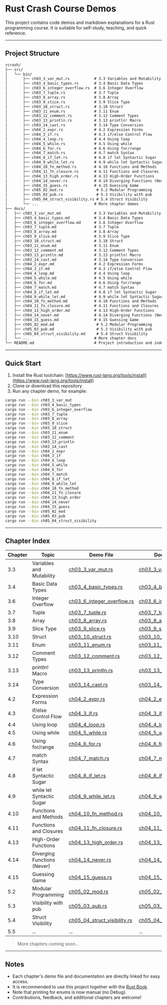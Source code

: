 # Rust Crash Course Demos

This project contains code demos and markdown explanations for a Rust programming course. It is suitable for self-study, teaching, and quick reference.

---

## Project Structure

```markdown
rcrash/
├── src/
│   └── bin/
│       ├── ch03_3_var_mut.rs           # 3.3 Variables and Mutability
│       ├── ch03_4_basic_types.rs       # 3.4 Basic Data Types
│       ├── ch03_6_integer_overflow.rs  # 3.6 Integer Overflow
│       ├── ch03_7_tuple.rs             # 3.7 Tuple
│       ├── ch03_8_array.rs             # 3.8 Array
│       ├── ch03_9_slice.rs             # 3.9 Slice Type
│       ├── ch03_10_struct.rs           # 3.10 Struct
│       ├── ch03_11_enum.rs             # 3.11 Enum
│       ├── ch03_12_comment.rs          # 3.12 Comment Types
│       ├── ch03_13_println.rs          # 3.13 println! Macro
│       ├── ch03_14_cast.rs             # 3.14 Type Conversion
│       ├── ch04_2_expr.rs              # 4.2 Expression Forms
│       ├── ch04_3_if.rs                # 4.3 if/else Control Flow
│       ├── ch04_4_loop.rs              # 4.4 Using loop
│       ├── ch04_5_while.rs             # 4.5 Using while
│       ├── ch04_6_for.rs               # 4.6 Using for/range
│       ├── ch04_7_match.rs             # 4.7 match Syntax
│       ├── ch04_8_if_let.rs            # 4.8 if let Syntactic Sugar
│       ├── ch04_9_while_let.rs         # 4.9 while let Syntactic Sugar
│       ├── ch04_10_fn_method.rs        # 4.10 Functions and Methods
│       ├── ch04_11_fn_closure.rs       # 4.11 Functions and Closures
│       ├── ch04_13_high_order.rs       # 4.13 High-Order Functions
│       ├── ch04_14_never.rs            # 4.14 Diverging Functions (Never Type)
│       ├── ch04_15_guess.rs            # 4.15 Guessing Game
│       ├── ch05_02_mod.rs               # 5.2 Modular Programming
│       ├── ch05_03_pub.rs               # 5.3 Visibility with pub
│       ├── ch05_04_struct_visibility.rs # 5.4 Struct Visibility
│       └── ...                         # More chapter demos
├── docs/
│   ├── ch03_3_var_mut.md               # 3.3 Variables and Mutability
│   ├── ch03_4_basic_types.md           # 3.4 Basic Data Types
│   ├── ch03_6_integer_overflow.md      # 3.6 Integer Overflow
│   ├── ch03_7_tuple.md                 # 3.7 Tuple
│   ├── ch03_8_array.md                 # 3.8 Array
│   ├── ch03_9_slice.md                 # 3.9 Slice Type
│   ├── ch03_10_struct.md               # 3.10 Struct
│   ├── ch03_11_enum.md                 # 3.11 Enum
│   ├── ch03_12_comment.md              # 3.12 Comment Types
│   ├── ch03_13_println.md              # 3.13 println! Macro
│   ├── ch03_14_cast.md                 # 3.14 Type Conversion
│   ├── ch04_2_expr.md                  # 4.2 Expression Forms
│   ├── ch04_3_if.md                    # 4.3 if/else Control Flow
│   ├── ch04_4_loop.md                  # 4.4 Using loop
│   ├── ch04_5_while.md                 # 4.5 Using while
│   ├── ch04_6_for.md                   # 4.6 Using for/range
│   ├── ch04_7_match.md                 # 4.7 match Syntax
│   ├── ch04_8_if_let.md                # 4.8 if let Syntactic Sugar
│   ├── ch04_9_while_let.md             # 4.9 while let Syntactic Sugar
│   ├── ch04_10_fn_method.md            # 4.10 Functions and Methods
│   ├── ch04_11_fn_closure.md           # 4.11 Functions and Closures
│   ├── ch04_13_high_order.md           # 4.13 High-Order Functions
│   ├── ch04_14_never.md                # 4.14 Diverging Functions (Never Type)
│   ├── ch04_15_guess.md                # 4.15 Guessing Game
│   ├── ch05_02_mod.md                   # 5.2 Modular Programming
│   ├── ch05_03_pub.md                   # 5.3 Visibility with pub
│   ├── ch05_04_struct_visibility.md     # 5.4 Struct Visibility
│   └── ...                             # More chapter docs
└── README.md                           # Project introduction and index
```

---

## Quick Start

1. Install the Rust toolchain: [https://www.rust-lang.org/tools/install](https://www.rust-lang.org/tools/install)
2. Clone or download this repository
3. Run any chapter demo, for example:

```bash
cargo run --bin ch03_3_var_mut
cargo run --bin ch03_4_basic_types
cargo run --bin ch03_6_integer_overflow
cargo run --bin ch03_7_tuple
cargo run --bin ch03_8_array
cargo run --bin ch03_9_slice
cargo run --bin ch03_10_struct
cargo run --bin ch03_11_enum
cargo run --bin ch03_12_comment
cargo run --bin ch03_13_println
cargo run --bin ch03_14_cast
cargo run --bin ch04_2_expr
cargo run --bin ch04_3_if
cargo run --bin ch04_4_loop
cargo run --bin ch04_5_while
cargo run --bin ch04_6_for
cargo run --bin ch04_7_match
cargo run --bin ch04_8_if_let
cargo run --bin ch04_9_while_let
cargo run --bin ch04_10_fn_method
cargo run --bin ch04_11_fn_closure
cargo run --bin ch04_13_high_order
cargo run --bin ch04_14_never
cargo run --bin ch04_15_guess
cargo run --bin ch05_02_mod
cargo run --bin ch05_03_pub
cargo run --bin ch05_04_struct_visibility
```

---

## Chapter Index

| Chapter | Topic                          | Demo File                                                        | Documentation                                                      |
|---------|--------------------------------|-------------------------------------------------------------------|--------------------------------------------------------------------|
| 3.3     | Variables and Mutability       | [ch03_3_var_mut.rs](src/bin/ch03_3_var_mut.rs)                   | [ch03_3_var_mut.md](docs/ch03_3_var_mut.md)                        |
| 3.4     | Basic Data Types               | [ch03_4_basic_types.rs](src/bin/ch03_4_basic_types.rs)           | [ch03_4_basic_types.md](docs/ch03_4_basic_types.md)                |
| 3.6     | Integer Overflow               | [ch03_6_integer_overflow.rs](src/bin/ch03_6_integer_overflow.rs) | [ch03_6_integer_overflow.md](docs/ch03_6_integer_overflow.md)      |
| 3.7     | Tuple                          | [ch03_7_tuple.rs](src/bin/ch03_7_tuple.rs)                       | [ch03_7_tuple.md](docs/ch03_7_tuple.md)                            |
| 3.8     | Array                          | [ch03_8_array.rs](src/bin/ch03_8_array.rs)                       | [ch03_8_array.md](docs/ch03_8_array.md)                            |
| 3.9     | Slice Type                     | [ch03_9_slice.rs](src/bin/ch03_9_slice.rs)                       | [ch03_9_slice.md](docs/ch03_9_slice.md)                            |
| 3.10    | Struct                         | [ch03_10_struct.rs](src/bin/ch03_10_struct.rs)                   | [ch03_10_struct.md](docs/ch03_10_struct.md)                        |
| 3.11    | Enum                           | [ch03_11_enum.rs](src/bin/ch03_11_enum.rs)                       | [ch03_11_enum.md](docs/ch03_11_enum.md)                            |
| 3.12    | Comment Types                 | [ch03_12_comment.rs](src/bin/ch03_12_comment.rs)                 | [ch03_12_comment.md](docs/ch03_12_comment.md)                      |
| 3.13    | println! Macro                | [ch03_13_println.rs](src/bin/ch03_13_println.rs)                 | [ch03_13_println.md](docs/ch03_13_println.md)                      |
| 3.14    | Type Conversion               | [ch03_14_cast.rs](src/bin/ch03_14_cast.rs)                       | [ch03_14_cast.md](docs/ch03_14_cast.md)                            |
| 4.2     | Expression Forms              | [ch04_2_expr.rs](src/bin/ch04_2_expr.rs)                         | [ch04_2_expr.md](docs/ch04_2_expr.md)                              |
| 4.3     | if/else Control Flow          | [ch04_3_if.rs](src/bin/ch04_3_if.rs)                             | [ch04_3_if.md](docs/ch04_3_if.md)                                  |
| 4.4     | Using loop                    | [ch04_4_loop.rs](src/bin/ch04_4_loop.rs)                         | [ch04_4_loop.md](docs/ch04_4_loop.md)                              |
| 4.5     | Using while                   | [ch04_5_while.rs](src/bin/ch04_5_while.rs)                       | [ch04_5_while.md](docs/ch04_5_while.md)                            |
| 4.6     | Using for/range               | [ch04_6_for.rs](src/bin/ch04_6_for.rs)                           | [ch04_6_for.md](docs/ch04_6_for.md)                                |
| 4.7     | match Syntax                  | [ch04_7_match.rs](src/bin/ch04_7_match.rs)                       | [ch04_7_match.md](docs/ch04_7_match.md)                            |
| 4.8     | if let Syntactic Sugar        | [ch04_8_if_let.rs](src/bin/ch04_8_if_let.rs)                     | [ch04_8_if_let.md](docs/ch04_8_if_let.md)                          |
| 4.9     | while let Syntactic Sugar     | [ch04_9_while_let.rs](src/bin/ch04_9_while_let.rs)               | [ch04_9_while_let.md](docs/ch04_9_while_let.md)                    |
| 4.10    | Functions and Methods         | [ch04_10_fn_method.rs](src/bin/ch04_10_fn_method.rs)              | [ch04_10_fn_method.md](docs/ch04_10_fn_method.md)                   |
| 4.11    | Functions and Closures        | [ch04_11_fn_closure.rs](src/bin/ch04_11_fn_closure.rs)            | [ch04_11_fn_closure.md](docs/ch04_11_fn_closure.md)                 |
| 4.13    | High-Order Functions          | [ch04_13_high_order.rs](src/bin/ch04_13_high_order.rs)            | [ch04_13_high_order.md](docs/ch04_13_high_order.md)                 |
| 4.14    | Diverging Functions (Never)   | [ch04_14_never.rs](src/bin/ch04_14_never.rs)                      | [ch04_14_never.md](docs/ch04_14_never.md)                           |
| 4.15    | Guessing Game                 | [ch04_15_guess.rs](src/bin/ch04_15_guess.rs)                      | [ch04_15_guess.md](docs/ch04_15_guess.md)                           |
| 5.2     | Modular Programming           | [ch05_02_mod.rs](src/bin/ch05_02_mod.rs)                          | [ch05_02_mod.md](docs/ch05_02_mod.md)                              |
| 5.3     | Visibility with pub           | [ch05_03_pub.rs](src/bin/ch05_03_pub.rs)                          | [ch05_03_pub.md](docs/ch05_03_pub.md)                              |
| 5.4     | Struct Visibility             | [ch05_04_struct_visibility.rs](src/bin/ch05_04_struct_visibility.rs) | [ch05_04_struct_visibility.md](docs/ch05_04_struct_visibility.md) |
| 5.5     | ...                           | ...                                                               | ...                                                               |

> More chapters coming soon...

---

## Notes

- Each chapter's demo file and documentation are directly linked for easy access.
- It is recommended to use this project together with the [Rust Book](https://doc.rust-lang.org/book/).
- Note that printing for enums is now manual (no Debug).
- Contributions, feedback, and additional chapters are welcome!
